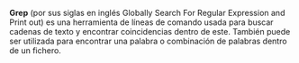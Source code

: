 **Grep** (por sus siglas en inglés Globally Search For Regular Expression and Print out) es una herramienta de líneas de comando usada para buscar cadenas de texto y encontrar coincidencias dentro de este. También puede ser utilizada para encontrar una palabra o combinación de palabras dentro de un fichero.

